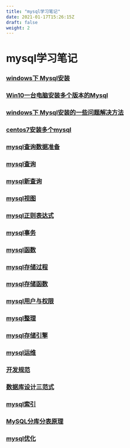 ```yaml
---
title: "mysql学习笔记"
date: 2021-01-17T15:26:15Z
draft: false
weight: 2
---
```

# mysql学习笔记


### [windows下 Mysql安装](mysql_install)

### [Win10一台电脑安装多个版本的Mysql](mysql_install_more)

### [windows下 Mysql安装的一些问题解决方法](mysql_install_problem)

### [centos7安装多个mysql](mysql_install_centos)

### [mysql查询数据准备](mysql_data)

### [mysql查询](mysql查询)

### [mysql新查询](mysql_select)

### [mysql视图](mysql_view)

### [mysql正则表达式](mysql_regexp)

### [mysql事务](mysql事务)

### [mysql函数](mysql函数)

### [mysql存储过程](mysql_procedure)

### [mysql存储函数](mysql_procedure_function)

### [mysql用户与权限](mysql用户与权限)

### [mysql整理](mysql整理)

### [mysql存储引擎](mysql存储引擎)

### [mysql运维](mysql_operation_maintenance)

### [开发规范](mysql_开发规范)

### [数据库设计三范式](mysql_数据库设计三范式)

### [mysql索引](mysql索引)

### [MySQL分库分表原理](mysql_distinguish)

### [mysql优化](mysq_advanced_optimization)





